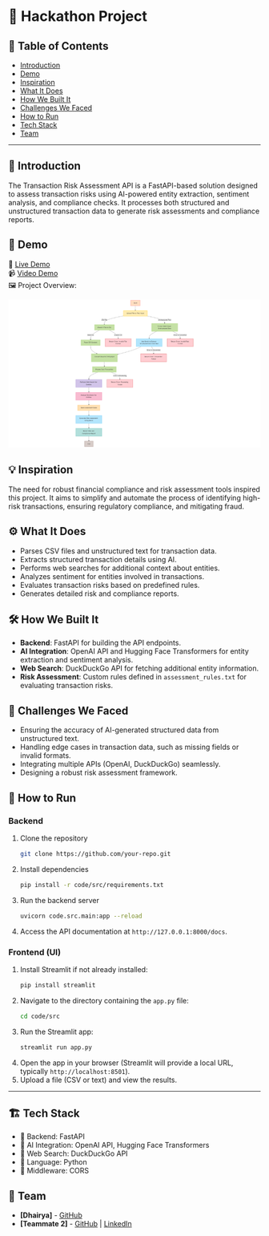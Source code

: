# 🚀 Hackathon Project

## 📌 Table of Contents
- [Introduction](#introduction)
- [Demo](#demo)
- [Inspiration](#inspiration)
- [What It Does](#what-it-does)
- [How We Built It](#how-we-built-it)
- [Challenges We Faced](#challenges-we-faced)
- [How to Run](#how-to-run)
- [Tech Stack](#tech-stack)
- [Team](#team)

---

## 🎯 Introduction
The Transaction Risk Assessment API is a FastAPI-based solution designed to assess transaction risks using AI-powered entity extraction, sentiment analysis, and compliance checks. It processes both structured and unstructured transaction data to generate risk assessments and compliance reports.

## 🎥 Demo
🔗 [Live Demo](#)  
📹 [Video Demo](#)  
🖼️ Project Overview:

![Project Overview](artifacts/images/projectOverview.png)

## 💡 Inspiration
The need for robust financial compliance and risk assessment tools inspired this project. It aims to simplify and automate the process of identifying high-risk transactions, ensuring regulatory compliance, and mitigating fraud.

## ⚙️ What It Does
- Parses CSV files and unstructured text for transaction data.
- Extracts structured transaction details using AI.
- Performs web searches for additional context about entities.
- Analyzes sentiment for entities involved in transactions.
- Evaluates transaction risks based on predefined rules.
- Generates detailed risk and compliance reports.

## 🛠️ How We Built It
- **Backend**: FastAPI for building the API endpoints.
- **AI Integration**: OpenAI API and Hugging Face Transformers for entity extraction and sentiment analysis.
- **Web Search**: DuckDuckGo API for fetching additional entity information.
- **Risk Assessment**: Custom rules defined in `assessment_rules.txt` for evaluating transaction risks.

## 🚧 Challenges We Faced
- Ensuring the accuracy of AI-generated structured data from unstructured text.
- Handling edge cases in transaction data, such as missing fields or invalid formats.
- Integrating multiple APIs (OpenAI, DuckDuckGo) seamlessly.
- Designing a robust risk assessment framework.


## 🏃 How to Run
### Backend
1. Clone the repository  
   ```sh
   git clone https://github.com/your-repo.git
   ```
2. Install dependencies  
   ```sh
   pip install -r code/src/requirements.txt
   ```
3. Run the backend server  
   ```sh
   uvicorn code.src.main:app --reload
   ```
4. Access the API documentation at `http://127.0.0.1:8000/docs`.

### Frontend (UI)
1. Install Streamlit if not already installed:
   ```sh
   pip install streamlit
   ```
2. Navigate to the directory containing the `app.py` file:
   ```sh
   cd code/src
   ```
3. Run the Streamlit app:
   ```sh
   streamlit run app.py
   ```
4. Open the app in your browser (Streamlit will provide a local URL, typically `http://localhost:8501`).
5. Upload a file (CSV or text) and view the results.

---

## 🏗️ Tech Stack
- 🔹 Backend: FastAPI
- 🔹 AI Integration:  OpenAI API, Hugging Face Transformers
- 🔹 Web Search: DuckDuckGo API
- 🔹 Language: Python
- 🔹 Middleware: CORS

## 👥 Team
- **[Dhairya]** - [GitHub](https://github.com/DhairyaShah01)
- **[Teammate 2]** - [GitHub](#) | [LinkedIn](#)
